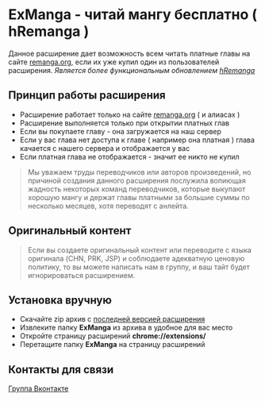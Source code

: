 # ExManga - читай мангу бесплатно ( hRemanga )

Данное расширение дает возможность всем читать платные главы на сайте
[remanga.org](https://remanga.org), если их уже купил один из пользователей расширения.
_Является более функциональным обновлением [hRemanga](https://github.com/skoniks/hRemanga)_

## Принцип работы расширения

- Расширение работает только на сайте [remanga.org](https://remanga.org) ( и алиасах )
- Расширение выполняется только при открытии платных глав
- Если вы покупаете главу - она загружается на наш сервер
- Если у вас глава нет доступа к главе ( например она платная )
  глава качается с нашего сервера и отображается у вас
- Если платная глава не отображается - значит ее никто не купил

> Мы уважаем труды переводчиков или авторов произведений,
> но причиной создания данного расширения послужила вопиющая
> жадность некоторых команд переводчиков, которые выкупают
> хорошую мангу и держат главы платными за большие суммы по
> несколько месяцев, хотя переводят с анлейта.

## Оригинальный контент

> Если вы создаете оригинальный контент или переводите с языка
> оригинала (CHN, PRK, JSP) и соблюдаете адекватную ценовую
> политику, то вы можете написать нам в группу, и ваш тайт
> будет игнорироваться расширением.

<!-- ## Установка из каталога

- Откройте [страницу расширения](https://chrome.google.com/webstore/detail/exmanga/ncoolbhoccaekcmodfondnhfbelhghjc) в Chrome Webstore
- Нажмите **установить** *(не забудьте поставить 5 звезд)* -->

## Установка вручную

- Скачайте zip архив с [последней версией расширения](https://github.com/skoniks/exmanga-ext/tags)
- Извлеките папку **ExManga** из архива в удобное для вас место
- Откройте страницу расширений **chrome://extensions/**
- Перетащите папку **ExManga** на страницу расширений

## Контакты для связи

[Группа Вконтакте](https://vk.com/exmng)
